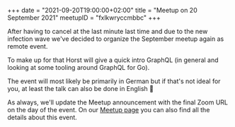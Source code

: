 +++
date = "2021-09-20T19:00:00+02:00"
title = "Meetup on 20 September 2021"
meetupID = "fxlkwryccmbbc"
+++

After having to cancel at the last minute last time and due to the new infection wave we've decided to organize the September meetup again as remote event.

To make up for that Horst will give a quick intro GraphQL
(in general and looking at some tooling around GraphQL for Go).

The event will most likely be primarily in German but if that's not ideal for you, at least the talk can also be done in English 🙂

As always, we'll update the Meetup announcement with the final Zoom URL on the day of the event. On our [Meetup page](https://www.meetup.com/Graz-Open-Source-Meetup/events/fxlkwryccmbbc/) you can also find all the details about this event.
